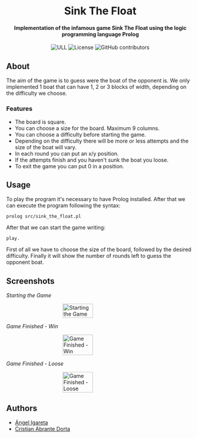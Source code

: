 <h1 align="center">Sink The Float</h1>
<h4 align="center">Implementation of the infamous game Sink The Float using the logic programming language Prolog</h4>

<p align="center">
  <img alt="ULL" src="https://img.shields.io/badge/University-La%20Laguna-%2354048c?style=flat-square" />  
  <img alt="License" src="https://img.shields.io/github/license/angeligareta/sink-the-float?style=flat-square" />
  <img alt="GitHub contributors" src="https://img.shields.io/github/contributors/angeligareta/sink-the-float?style=flat-square" />
</p>

## About
The aim of the game is to guess were the boat of the opponent is. 
We only implemented 1 boat that can have 1, 2 or 3 blocks of width, depending on the difficulty we choose.

### Features
* The board is square.
* You can choose a size for the board. Maximum 9 columns. 
* You can choose a difficulty before starting the game.
* Depending on the difficulty there will be more or less attempts and the size of the boat will vary.
* In each round you can put an x/y position.
* If the attempts finish and you haven't sunk the boat you loose.
* To exit the game you can put 0 in a position.

## Usage
To play the program it's necessary to have Prolog installed. After that we can execute the program following the syntax:
```
prolog src/sink_the_float.pl
```
After that we can start the game writing:
```
play.
```
First of all we have to choose the size of the board, followed by the desired difficulty. Finally it will show the number of rounds left to guess the opponent boat.

## Screenshots
*Starting the Game*

<div style="display: flex; align-items: center; justify-content: center;">
  <img src="docs/screenshot-1.png" alt="Starting the Game" style="width: 40%;"/>
</div>

*Game Finished - Win*

<div style="display: flex; align-items: center; justify-content: center;">
<img src="docs/screenshot-2.png" alt="Game Finished - Win" style="width: 40%;"/>
</div>

*Game Finished - Loose*

<div style="display: flex; align-items: center; justify-content: center;">
<img src="docs/screenshot-3.png" alt="Game Finished - Loose" style="width: 40%;"/>
</div>

## Authors
- [Ángel Igareta](https://github.com/AngelIgareta)
- [Cristian Abrante Dorta](https://github.com/CristianAbrante)
